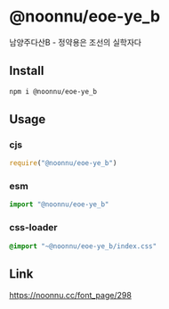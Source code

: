 # @noonnu/eoe-ye_b
남양주다산B - 정약용은 조선의 실학자다

## Install
```sh
npm i @noonnu/eoe-ye_b
```
## Usage
### cjs
```js
require("@noonnu/eoe-ye_b")
```
### esm
```js
import "@noonnu/eoe-ye_b"
```
### css-loader
```css
@import "~@noonnu/eoe-ye_b/index.css"
```

## Link
https://noonnu.cc/font_page/298